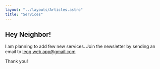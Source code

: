 ```yaml
---
layout: "../layouts/Articles.astro"
title: "Services"
---
```


## Hey Neighbor!

I am planning to add few new services.
Join the newsletter by sending an email to <a href="mailto: leog.web.app@gmail.com">leog.web.app@gmail.com</a>

Thank you!
